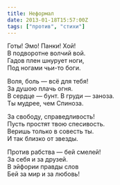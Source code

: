 ```yaml
---
title: Неформал
date: 2013-01-18T15:57:00Z
tags: ["против", "стихи"]
---
```


Готы! Эмо! Панки! Хой!  
В подворотне волчий вой.  
Гадов плен шнурует ноги,  
Под ногами чьи-то боги.  

Воля, боль — всё для тебя!  
За душою плачь огня.  
В сердце — бунт. В груди — заноза.  
Ты мудрее, чем Спиноза.  

За свободу, справедливость!  
Пусть простят твою спесивость.  
Веришь только в совесть ты.  
И так близко от звезды.  

Против рабства — бей смелей!  
За себя и за друзей.  
В эйфории правды слов  
Бей за мир и за любовь!  



